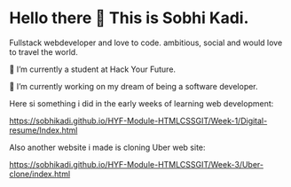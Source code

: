 # Hello there 👋 This is Sobhi Kadi.

Fullstack webdeveloper and love to code. ambitious, social and would love to travel the world.


🌱 I’m currently a student at Hack Your Future.


🔭 I’m currently working on my dream of being a software developer.



Here si something i did in the early weeks of learning web development:

https://sobhikadi.github.io/HYF-Module-HTMLCSSGIT/Week-1/Digital-resume/Index.html

Also another website i made is cloning Uber web site:

https://sobhikadi.github.io/HYF-Module-HTMLCSSGIT/Week-3/Uber-clone/index.html
